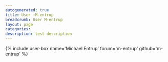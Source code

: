 ```yaml
---
autogenerated: true
title: User ›M-entrup
breadcrumb: User M-entrup
layout: page
categories: 
description: test description
---
```


{% include user-box name='Michael Entrup' forum='m-entrup' github='m-entrup' %}
